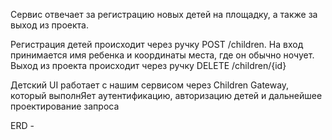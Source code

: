 Сервис отвечает за регистрацию новых детей на площадку, а также за выход из проекта. 

Регистрация детей происходит через ручку POST /children. На вход принимается имя ребенка и координаты места, где он обычно ночует.
Выход из проекта происходит через ручку DELETE /children/{id}

Детский UI работает с нашим сервисом через Children Gateway, который выполнЯет аутентификацию, авторизацию детей и дальнейшее проектирование запроса

ERD - 
